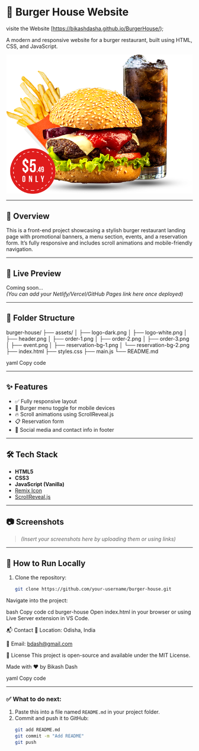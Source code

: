 # 🍔 Burger House Website

visite the Website [https://bikashdasha.github.io/BurgerHouse/);

A modern and responsive website for a burger restaurant, built using HTML, CSS, and JavaScript.

![Burger Banner](assets/header.png)

---

## 📌 Overview

This is a front-end project showcasing a stylish burger restaurant landing page with promotional banners, a menu section, events, and a reservation form. It’s fully responsive and includes scroll animations and mobile-friendly navigation.

---

## 🚀 Live Preview

Coming soon...  
*(You can add your Netlify/Vercel/GitHub Pages link here once deployed)*

---

## 📁 Folder Structure

burger-house/
├── assets/
│ ├── logo-dark.png
│ ├── logo-white.png
│ ├── header.png
│ ├── order-1.png
│ ├── order-2.png
│ ├── order-3.png
│ ├── event.png
│ ├── reservation-bg-1.png
│ └── reservation-bg-2.png
├── index.html
├── styles.css
├── main.js
└── README.md

yaml
Copy code

---

## ✨ Features

- ✅ Fully responsive layout
- 🍟 Burger menu toggle for mobile devices
- 🔥 Scroll animations using ScrollReveal.js
- 📋 Reservation form
- 📱 Social media and contact info in footer

---

## 🛠️ Tech Stack

- **HTML5**
- **CSS3**
- **JavaScript (Vanilla)**
- [Remix Icon](https://remixicon.com/)
- [ScrollReveal.js](https://scrollrevealjs.org/)

---

## 📷 Screenshots

> *(Insert your screenshots here by uploading them or using links)*

---

## 🧪 How to Run Locally

1. Clone the repository:
   ```bash
   git clone https://github.com/your-username/burger-house.git
Navigate into the project:

bash
Copy code
cd burger-house
Open index.html in your browser or using Live Server extension in VS Code.

📬 Contact
📍 Location: Odisha, India

📧 Email: bdash@gmail.com

📄 License
This project is open-source and available under the MIT License.

Made with ❤️ by Bikash Dash

yaml
Copy code

---

### ✅ What to do next:
1. Paste this into a file named `README.md` in your project folder.
2. Commit and push it to GitHub:
   ```bash
   git add README.md
   git commit -m "Add README"
   git push
